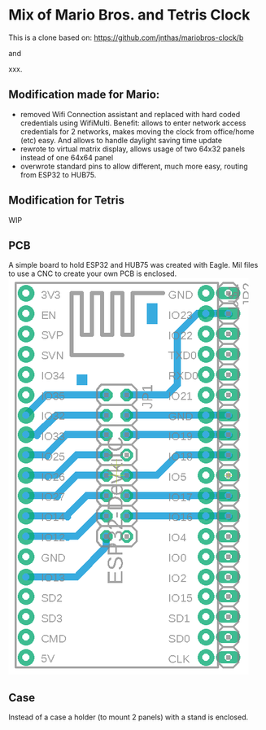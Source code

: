 # Mix of Mario Bros. and Tetris Clock

This is a clone based on:
https://github.com/jnthas/mariobros-clock/b

and

xxx.



## Modification made for Mario:

- removed Wifi Connection assistant and replaced with hard coded credentials using WifiMulti. Benefit: allows to enter network access credentials for 2 networks, makes moving the clock from office/home (etc) easy. And allows to handle daylight saving time update
- rewrote to virtual matrix display, allows usage of two 64x32 panels instead of one 64x64 panel
- overwrote standard pins to allow different, much more easy, routing from ESP32 to HUB75.

## Modification for Tetris
WIP


## PCB 
A simple board to hold ESP32 and HUB75 was created with Eagle. Mil files to use a CNC to create your own PCB is enclosed.
![Board](https://github.com/Westworld/Mario_Tetris/blob/main/Eagle_PCB/routing.png?raw=true)

## Case
Instead of a case a holder (to mount 2 panels) with a stand is enclosed.